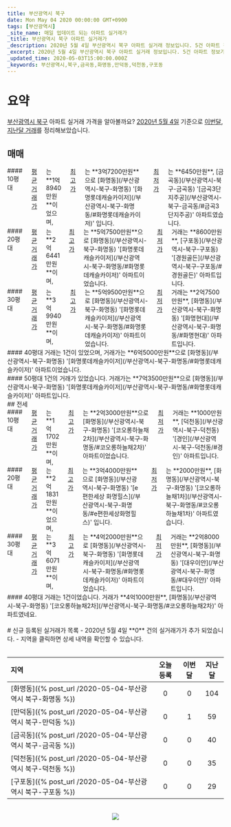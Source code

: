 ```yaml
---
title: 부산광역시 북구
date: Mon May 04 2020 00:00:00 GMT+0900
tags: [부산광역시]
_site_name: 매일 업데이트 되는 아파트 실거래가
_title: 부산광역시 북구 아파트 실거래가
_description: 2020년 5월 4일 부산광역시 북구 아파트 실거래 정보입니다. 5건 아파트 정보가 있습니다.
_excerpt: 2020년 5월 4일 부산광역시 북구 아파트 실거래 정보입니다. 5건 아파트 정보가 있습니다.
_updated_time: 2020-05-03T15:00:00.000Z
_keywords: 부산광역시,북구,금곡동,화명동,만덕동,덕천동,구포동
---
```



# 요약
<ins>부산광역시 북구</ins> 아파트 실거래 가격을 알아볼까요? <ins>2020년 5월 4일</ins> 기준으로 <ins>이번달, 지난달 거래</ins>를 정리해보았습니다.

## 매매
<div class="container">
<div class="six columns" markdown="1">
#### 10평대
<ins>평균 거래가</ins>는 **1억8940만원**이었으며, <ins>최고가</ins>는 **3억7200만원**으로 [화명동](/부산광역시-북구-화명동) '[화명롯데캐슬카이저](/부산광역시-북구-화명동/#화명롯데캐슬카이저)' 입니다. <ins>최저가</ins>는 **6450만원**, [금곡동](/부산광역시-북구-금곡동) '[금곡3단지주공](/부산광역시-북구-금곡동/#금곡3단지주공)' 아파트였습니다.
</div>
<div class="six columns" markdown="1">
#### 20평대
<ins>평균 거래가</ins>는 **2억6441만원**이며, <ins>최고가</ins>는 **5억7500만원**으로 [화명동](/부산광역시-북구-화명동) '[화명롯데캐슬카이저](/부산광역시-북구-화명동/#화명롯데캐슬카이저)' 아파트이었습니다. <ins>최저가</ins> 거래는 **8600만원**, [구포동](/부산광역시-북구-구포동) '[경원골든](/부산광역시-북구-구포동/#경원골든)' 아파트입니다.
</div>
</div>
<div class="container">
<div class="six columns" markdown="1">
#### 30평대
<ins>평균 거래가</ins>는 **3억9940만원**이며, <ins>최고가</ins>는 **5억9500만원**으로 [화명동](/부산광역시-북구-화명동) '[화명롯데캐슬카이저](/부산광역시-북구-화명동/#화명롯데캐슬카이저)' 아파트이었습니다. <ins>최저가</ins> 거래는 **2억7500만원**, [화명동](/부산광역시-북구-화명동) '[화명현대](/부산광역시-북구-화명동/#화명현대)' 아파트입니다.
</div>
<div class="six columns" markdown="1">
#### 40평대
거래는 1건이 있었으며, 거래가는 **6억5000만원**으로 [화명동](/부산광역시-북구-화명동) '[화명롯데캐슬카이저](/부산광역시-북구-화명동/#화명롯데캐슬카이저)' 아파트이었습니다.
</div>
</div>
<div class="container">
<div class="twelve columns" markdown="1">
#### 50평대
1건의 거래가 있었습니다. 거래가는 **7억3500만원**으로 [화명동](/부산광역시-북구-화명동) '[화명롯데캐슬카이저](/부산광역시-북구-화명동/#화명롯데캐슬카이저)' 아파트입니다.
</div>
</div>
## 전세
<div class="container">
<div class="six columns" markdown="1">
#### 10평대
<ins>평균 거래가</ins>는 **1억1702만원**이며, <ins>최고가</ins>는 **2억3000만원**으로 [화명동](/부산광역시-북구-화명동) '[코오롱하늘채2차](/부산광역시-북구-화명동/#코오롱하늘채2차)' 아파트이었습니다. <ins>최저가</ins> 거래는 **1000만원**, [덕천동](/부산광역시-북구-덕천동) '[경인](/부산광역시-북구-덕천동/#경인)' 아파트입니다.
</div>
<div class="six columns" markdown="1">
#### 20평대
<ins>평균 거래가</ins>는 **2억1831만원**이었으며, <ins>최고가</ins>는 **3억4000만원**으로 [화명동](/부산광역시-북구-화명동) '[e편한세상 화명힐스](/부산광역시-북구-화명동/#e편한세상화명힐스)' 입니다. <ins>최저가</ins>는 **2000만원**, [화명동](/부산광역시-북구-화명동) '[코오롱하늘채1차](/부산광역시-북구-화명동/#코오롱하늘채1차)' 아파트였습니다.
</div>
</div>
<div class="container">
<div class="six columns" markdown="1">
#### 30평대
<ins>평균 거래가</ins>는 **3억6071만원**이며, <ins>최고가</ins>는 **4억2000만원**으로 [화명동](/부산광역시-북구-화명동) '[화명롯데캐슬카이저](/부산광역시-북구-화명동/#화명롯데캐슬카이저)' 아파트이었습니다. <ins>최저가</ins> 거래는 **2억8000만원**, [화명동](/부산광역시-북구-화명동) '[대우이안](/부산광역시-북구-화명동/#대우이안)' 아파트입니다.
</div>
<div class="six columns" markdown="1">
#### 40평대
거래는 1건이었습니다. 거래가 **4억1000만원**, [화명동](/부산광역시-북구-화명동) '[코오롱하늘채2차](/부산광역시-북구-화명동/#코오롱하늘채2차)' 아파트였네요.
</div>
</div>


<br>
# 신규 등록된 실거래가 목록
- 2020년 5월 4일 **0** 건의 실거래가가 추가 되었습니다.
- 지역을 클릭하면 상세 내역을 확인할 수 있습니다.
<br><br>

| 지역 | 오늘 등록 | 이번달 | 지난달 |
|:---|:---:|:---:|:---:|
| [화명동]({% post_url /2020-05-04-부산광역시 북구-화명동 %}) | 0 | 0 | 104|
| [만덕동]({% post_url /2020-05-04-부산광역시 북구-만덕동 %}) | 0 | 1 | 59|
| [금곡동]({% post_url /2020-05-04-부산광역시 북구-금곡동 %}) | 0 | 0 | 40|
| [덕천동]({% post_url /2020-05-04-부산광역시 북구-덕천동 %}) | 0 | 0 | 35|
| [구포동]({% post_url /2020-05-04-부산광역시 북구-구포동 %}) | 0 | 0 | 29|

<p align="center"><br><img src="https://via.placeholder.com/700x120"><br></p>
